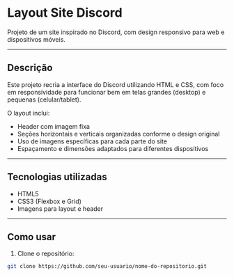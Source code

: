 # Layout Site Discord

Projeto de um site inspirado no Discord, com design responsivo para web e dispositivos móveis.

---

## Descrição

Este projeto recria a interface do Discord utilizando HTML e CSS, com foco em responsividade para funcionar bem em telas grandes (desktop) e pequenas (celular/tablet).

O layout inclui:

- Header com imagem fixa
- Seções horizontais e verticais organizadas conforme o design original
- Uso de imagens específicas para cada parte do site
- Espaçamento e dimensões adaptados para diferentes dispositivos

---

## Tecnologias utilizadas

- HTML5
- CSS3 (Flexbox e Grid)
- Imagens para layout e header

---

## Como usar

1. Clone o repositório:

```bash
git clone https://github.com/seu-usuario/nome-do-repositorio.git
